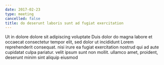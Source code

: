```yaml
---
date: 2017-02-23
type: meeting
cancelled: false
title: do deserunt laboris sunt ad fugiat exercitation
---
```

Ut in dolore dolore sit adipiscing voluptate Duis dolor do magna labore et occaecat consectetur tempor elit, sed dolor ut incididunt Lorem reprehenderit consequat. nisi irure ea fugiat exercitation nostrud qui ad aute cupidatat culpa pariatur. velit ipsum sunt non mollit. ullamco amet, proident, deserunt minim sint aliquip eiusmod